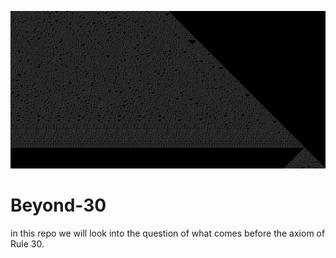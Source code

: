![](test.jpg)
# Beyond-30
in this repo we will look into the question of what comes before the axiom of Rule 30.
